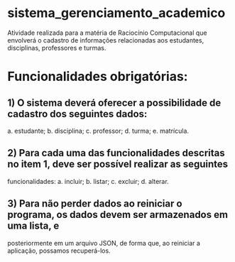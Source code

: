 # sistema_gerenciamento_academico
Atividade realizada para a matéria de Raciocínio Computacional que envolverá o cadastro de informações relacionadas aos estudantes, disciplinas, professores e turmas.

# Funcionalidades obrigatórias:
## 1) O sistema deverá oferecer a possibilidade de cadastro dos seguintes dados:
  a. estudante;
  b. disciplina;
  c. professor;
  d. turma;
  e. matrícula.

## 2) Para cada uma das funcionalidades descritas no item 1, deve ser possível realizar as seguintes
funcionalidades:
  a. incluir;
  b. listar;
  c. excluir;
  d. alterar.

## 3) Para não perder dados ao reiniciar o programa, os dados devem ser armazenados em uma lista, e
posteriormente em um arquivo JSON, de forma que, ao reiniciar a aplicação, possamos recuperá-los.
